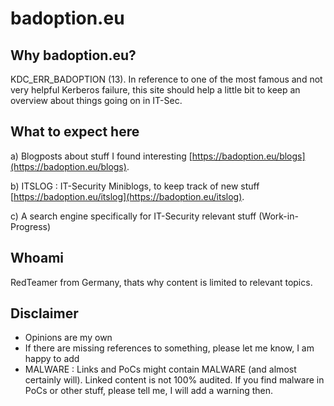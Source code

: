 # badoption.eu

## Why badoption.eu?
KDC_ERR_BADOPTION (13).
In reference to one of the most famous and not very helpful Kerberos failure, this site should help a little bit to keep an overview about things going on in IT-Sec.

## What to expect here
a) Blogposts about stuff I found interesting
[https://badoption.eu/blogs](https://badoption.eu/blogs).

b) ITSLOG : IT-Security Miniblogs, to keep track of new stuff
[https://badoption.eu/itslog](https://badoption.eu/itslog).

c) A search engine specifically for IT-Security relevant stuff (Work-in-Progress)

## Whoami
RedTeamer from Germany, thats why content is limited to relevant topics.

## Disclaimer
- Opinions are my own
- If there are missing references to something, please let me know, I am happy to add
- MALWARE : Links and PoCs might contain MALWARE (and almost certainly will). Linked content is not 100% audited. If you find malware in PoCs or other stuff, please tell me, I will add a warning then.

